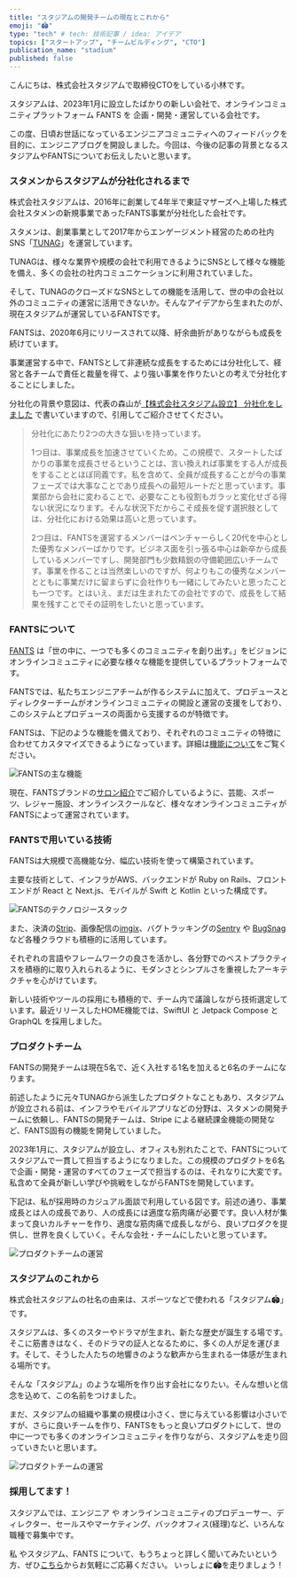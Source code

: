 ```yaml
---
title: "スタジアムの開発チームの現在とこれから"
emoji: "🏟"
type: "tech" # tech: 技術記事 / idea: アイデア
topics: ["スタートアップ", "チームビルディング", "CTO"]
publication_name: "stadium"
published: false
---
```


こんにちは、株式会社スタジアムで取締役CTOをしている小林です。

スタジアムは、2023年1月に設立したばかりの新しい会社で、オンラインコミュニティプラットフォーム FANTS を 企画・開発・運営している会社です。

この度、日頃お世話になっているエンジニアコミュニティへのフィードバックを目的に、エンジニアブログを開設しました。今回は、今後の記事の背景となるスタジアムやFANTSについてお伝えしたいと思います。


### スタメンからスタジアムが分社化されるまで

株式会社スタジアムは、2016年に創業して4年半で東証マザーズへ上場した株式会社スタメンの新規事業であったFANTS事業が分社化した会社です。

スタメンは、創業事業として2017年からエンゲージメント経営のための社内SNS「[TUNAG](https://biz.tunag.jp/)」を運営しています。

TUNAGは、様々な業界や規模の会社で利用できるようにSNSとして様々な機能を備え、多くの会社の社内コミュニケーションに利用されていました。

そして、TUNAGのクローズドなSNSとしての機能を活用して、世の中の会社以外のコミュニティの運営に活用できないか。そんなアイデアから生まれたのが、現在スタジアムが運営しているFANTSです。

FANTSは、2020年6月にリリースされて以降、紆余曲折がありながらも成長を続けています。

事業運営する中で、FANTSとして非連続な成長をするためには分社化して、経営と各チームで責任と裁量を得て、より強い事業を作りたいとの考えで分社化することにしました。

分社化の背景や意図は、代表の森山が[【株式会社スタジアム設立】 分社化をしました](https://note.com/stadium_fan/n/n935e8ddd72b3) で書いていますので、引用してご紹介させてください。

> 分社化にあたり2つの大きな狙いを持っています。
>
> 1つ目は、事業成長を加速させていくため。この規模で、スタートしたばかりの事業を成長させるということは、言い換えれば事業をする人が成長をすることとほぼ同義です。私を含めて、全員が成長することが今の事業フェーズでは大事なことであり成長への最短ルートだと思っています。事業部から会社に変わることで、必要なことも役割もガラッと変化せざる得ない状況になります。そんな状況下だからこそ成長を促す選択肢としては、分社化における効果は高いと思っています。
>
> 2つ目は、FANTSを運営するメンバーはベンチャーらしく20代を中心とした優秀なメンバーばかりです。ビジネス面を引っ張る中心は新卒から成長しているメンバーですし、開発部門も少数精鋭の守備範囲広いチームです。事業を作ることは当然楽しいのですが、何よりもこの優秀なメンバーとともに事業だけに留まらずに会社作りも一緒にしてみたいと思ったことも一つです。とはいえ、まだは生まれたての会社ですので、成長をして結果を残すことでその証明をしたいと思っています。

### FANTSについて

[FANTS](https://fants.jp/) は「世の中に、一つでも多くのコミュニティを創り出す。」をビジョンにオンラインコミュニティに必要な様々な機能を提供しているプラットフォームです。

FANTSでは、私たちエンジニアチームが作るシステムに加えて、プロデュースとディレクターチームがオンラインコミュニティの開設と運営の支援をしており、このシステムとプロデュースの両面から支援するのが特徴です。

FANTSは、下記のような機能を備えており、それぞれのコミュニティの特徴に合わせてカスタマイズできるようになっています。詳細は[機能について](https://fants.jp/features)をご覧ください。

![FANTSの主な機能](/images/fants_features.png)

現在、FANTSブランドの[サロン紹介](https://fants.jp/community)でご紹介しているように、芸能、スポーツ、レジャー施設、オンラインスクールなど、様々なオンラインコミュニティがFANTSによって運営されています。

### FANTSで用いている技術

FANTSは大規模で高機能な分、幅広い技術を使って構築されています。

主要な技術として、インフラがAWS、バックエンドが Ruby on Rails、フロントエンドが React と Next.js、モバイルが Swift と Kotlin といった構成です。

![FANTSのテクノロジースタック](/images/technology_stack_202307.png)

また、決済の[Strip](https://stripe.com/)、画像配信の[imgix](https://imgix.com/)、バグトラッキングの[Sentry](https://sentry.io/) や [BugSnag](https://www.bugsnag.com/) など各種クラウドも積極的に活用しています。

それぞれの言語やフレームワークの良さを活かし、各分野でのベストプラクティスを積極的に取り入れられるように、モダンさとシンプルさを重視したアーキテクチャを心がけています。

新しい技術やツールの採用にも積極的で、チーム内で議論しながら技術選定しています。最近リリースしたHOME機能では、SwiftUI と Jetpack Compose と GraphQL を採用しました。

### プロダクトチーム

FANTSの開発チームは現在5名で、近く入社する1名を加えると6名のチームになります。

前述したように元々TUNAGから派生したプロダクトなこともあり、スタジアムが設立される前は、インフラやモバイルアプリなどの分野は、スタメンの開発チームに依頼し、FANTSの開発チームは、Stripe による継続課金機能の開発など、FANTS固有の機能を開発していました。

2023年1月に、スタジアムが設立し、オフィスも別れたことで、FANTSについてスタジアムで一貫して担当するようになりました。この規模のプロダクトを6名で企画・開発・運営のすべてのフェーズで担当するのは、それなりに大変です。私含めて全員が新しい学びや挑戦をしながらFANTSを開発しています。

下記は、私が採用時のカジュアル面談で利用している図です。前述の通り、事業成長とは人の成長であり、人の成長には適度な筋肉痛が必要です。良い人材が集まって良いカルチャーを作り、適度な筋肉痛で成長しながら、良いプロダクを提供し、世界を良くしていく。そんな会社・チームにしたいと思っています。

![プロダクトチームの運営](/images/stadium_product_teams.png)

### スタジアムのこれから

株式会社スタジアムの社名の由来は、スポーツなどで使われる「スタジアム🏟」です。

スタジアムは、多くのスターやドラマが生まれ、新たな歴史が誕生する場です。そこに筋書きはなく、そのドラマの証人となるために、多くの人が足を運びます。そして、そうした人たちの地響きのような歓声から生まれる一体感が生まれる場所です。

そんな「スタジアム」のような場所を作り出す会社になりたい。そんな想いと信念を込めて、この名前をつけました。

まだ、スタジアムの組織や事業の規模は小さく、世に与えている影響は小さいですが、さらに良いチームを作り、FANTSをもっと良いプロダクトにして、世の中に一つでも多くのオンラインコミュニティを作りながら、スタジアムを走り回っていきたいと思います。

![プロダクトチームの運営](/images/goto_stadium.png)
### 採用してます！

スタジアムでは、エンジニア や オンラインコミュニティのプロデューサー、ディレクター、セールスやマーケティング、バックオフィス(経理)など、いろんな職種で募集中です。

私 やスタジアム、FANTS について、もうちょっと詳しく聞いてみたいという方、ぜひ[こちら](https://www.wantedly.com/companies/company_9879587)からお気軽にご応募ください。 いっしょに🏟を走りましょう！